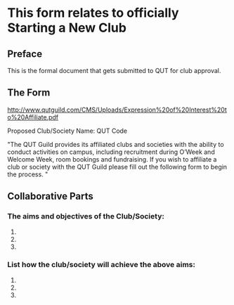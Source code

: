 # This form relates to officially Starting a New Club

## Preface

This is the formal document that gets submitted to QUT for club approval.

## The Form


http://www.qutguild.com/CMS/Uploads/Expression%20of%20Interest%20to%20Affiliate.pdf


Proposed Club/Society Name: QUT Code

"The QUT Guild provides its affiliated clubs and societies with the ability to conduct activities on campus,
including recruitment during O’Week and Welcome Week, room bookings and fundraising. If you wish to
affiliate a club or society with the QUT Guild please fill out the following form to begin the process. "


## Collaborative Parts 

### The aims and objectives of the Club/Society:

1.


2.


3.
### List how the club/society will achieve the above aims:
1.


2.


3.

